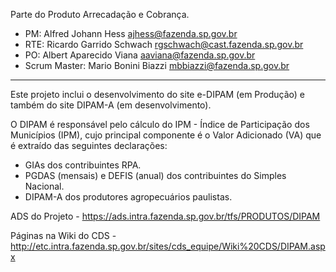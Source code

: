 Parte do Produto Arrecadação e Cobrança.
- PM: Alfred Johann Hess <ajhess@fazenda.sp.gov.br> 
- RTE: Ricardo Garrido Schwach <rgschwach@cast.fazenda.sp.gov.br>
- PO: Albert Aparecido Viana <aaviana@fazenda.sp.gov.br>
- Scrum Master: Mario Bonini Biazzi <mbbiazzi@fazenda.sp.gov.br>

----------------------------

Este projeto inclui o desenvolvimento do site e-DIPAM (em Produção) e também do site DIPAM-A (em desenvolvimento).

O DIPAM é responsável pelo cálculo do IPM - Índice de Participação dos Municípios (IPM), cujo principal componente é o Valor Adicionado (VA) que é extraído das seguintes declarações:

- GIAs dos contribuintes RPA.
- PGDAS (mensais) e DEFIS (anual) dos contribuintes do Simples Nacional.
- DIPAM-A dos produtores agropecuários paulistas.

ADS do Projeto - https://ads.intra.fazenda.sp.gov.br/tfs/PRODUTOS/DIPAM

Páginas na Wiki do CDS - http://etc.intra.fazenda.sp.gov.br/sites/cds_equipe/Wiki%20CDS/DIPAM.aspx